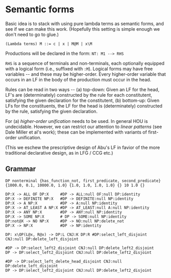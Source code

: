 # Semantic forms

Basic idea is to stack with using pure lambda terms as semantic forms, and see if we can make this work. 
(Hopefully this setting is simple enough we don't need to go to glue.)

```
(Lambda terms) M ::= c | x | M@M | x\M
```
 
Productions will be declared in the form:
``
NT: M1 --> RHS
``

`RHS` is a sequence of terminals and non-terminals, each optionally equipped with a logical form (i.e., suffixed with `:M`). 
Logical forms may have free  variables -- and these may be higher-order. Every higher-order variable that occurs in an LF 
in the body of the production must occur in the head. 

Rules can be read in two ways -- (a) top-down: Given an LF for the head, LF's are (determinately) constructed by the rule for 
each constitutent, satisfying the given declaration for the constitutent, (b) bottom-up: Given LFs for the constituents, the LF
for the head is (determinately) constructed by the rule, satisfying the given declaration. 

For (a) _higher-order unification_ needs to be used. In general HOU is undecidable. However, we can restrict our attention to 
_linear  patterns_ (see Dale Miller et al's work); these can be implemented with variants of first-order unification.

(This we eschew the prescriptive design of Abu's LF in favior of the more traditional declarative design, as in LFG / CCG etc.)

## Grammar

```
DP nonterminal {has_function_not, first_predicate, second_predicate} {1000.0, 0.1, 10000.0, 1.0} {1.0, 1.0, 1.0, 1.0} {} 10 1.0 {}

DP:X -> ALL OF DP:X     #DP -> ALL:null OF:null DP:identity
DP:X -> DEFINITE NP:X   #DP -> DEFINITE:null NP:identity
DP:X -> A NP:X          #DP -> A:null NP:identity
DP:X -> AT_LEAST A NP:X #DP -> AT_LEAST:null A:null NP:identity
DP:X -> ANY NP:X        #DP -> ANY:null NP:identity
DP:X -> SOME NP:X       # DP -> SOME:null NP:identity
DP:not@X -> NO NP:X     #DP -> NO:null NP:delete_not
DP:X -> NP:X            #DP -> NP:identity

DP: x\OP(L@x, R@x) -> DP:L CNJ:K DP:R #DP:select_left_disjoint CNJ:null DP:delete_left_disjoint

#DP -> DP:select_left2_disjoint CNJ:null DP:delete_left2_disjoint
DP -> DP:select_left2_disjoint CNJ:null DP:delete_left2_disjoint

#DP -> DP:select_left_delete_head_disjoint CNJ:null DP:delete_left_disjoint
DP -> DP:select_left2_disjoint CNJ:null DP:delete_left2_disjoint
```
